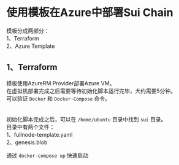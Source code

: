 # 使用模板在Azure中部署Sui Chain

模板分成两部分：                      <br>
1、Terraform                        <br>
2、Azure Template                   <br>


## 1、Terraform 

模板使用AzureRM Provider部署Azure VM。 <br>
在虚拟机部署完成之后需要等待初始化脚本运行完毕，大约需要5分钟。 <br>
可以验证 `Docker` 和 `Docker-Compose` 命令。 <br>  
 <br>
初始化脚本完成之后，可以在 `/home/ubuntu` 目录中找到 `sui` 目录。 <br>
目录中有两个文件：                      <br>
1、fullnode-template.yaml            <br>
2、genesis.blob                      <br>

通过 `docker-compose up` 快速启动 <br>